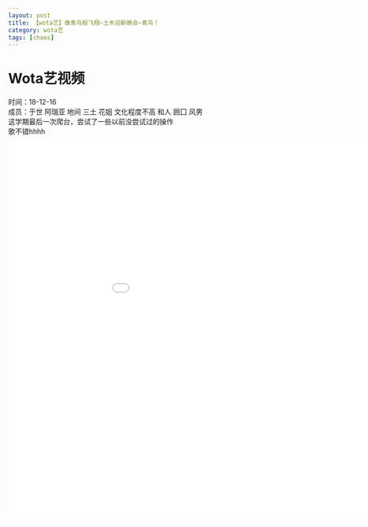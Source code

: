 ```yaml
---
layout: post
title: 【wota艺】像青鸟般飞翔~土木迎新晚会~青鸟！
category: wota艺
tags: [chaos]
---
```


# Wota艺视频

时间：18-12-16 <br />
成员：于世 阿瑞亚 地间 三土 花姐 文化程度不高 和人 囲囗 风男<br />
这学期最后一次爬台，尝试了一些以前没尝试过的操作 <br />
歌不错hhhh
<iframe src="//player.bilibili.com/player.html?
aid=38830985
&
cid=68250495
&page=1" width="1024" height="768" scrolling="no" border="0" frameborder="no" framespacing="0" allowfullscreen="true"> </iframe>
